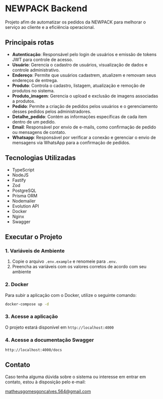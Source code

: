 # NEWPACK Backend

Projeto afim de automatizar os pedidos da NEWPACK para melhorar o serviço ao cliente e a eficiência operacional.

## Principais rotas

- **Autenticação**: Responsável pelo login de usuários e emissão de tokens JWT para controle de acesso.
- **Usuário**: Gerencia o cadastro de usuários, visualização de dados e controle administrativo.
- **Endereço**: Permite que usuários cadastrem, atualizem e removam seus endereços de entrega.
- **Produto**: Controla o cadastro, listagem, atualização e remoção de produtos no sistema.
- **Produto_imagem**: Gerencia o upload e exclusão de imagens associadas a produtos.
- **Pedido**: Permite a criação de pedidos pelos usuários e o gerenciamento desses pedidos pelos administradores.
- **Detalhe_pedido**: Contém as informações específicas de cada item dentro de um pedido.
- **Email**: Responsável por envio de e-mails, como confirmação de pedido ou mensagens de contato.
- **Whatsapp**: Responsável por verificar a conexão e gerenciar o envio de mensagens via WhatsApp para a confirmação de pedidos.

## Tecnologias Utilizadas

- TypeScript
- NodeJS
- Fastify
- Zod
- PostgreSQL
- Prisma ORM
- Nodemailer
- Evolution API
- Docker
- Nginx
- Swagger

## Executar o Projeto

### 1. Variáveis de Ambiente

1. Copie o arquivo `.env.example` e renomeie para `.env`.
2. Preencha as variáveis com os valores corretos de acordo com seu ambiente

### 2. Docker

Para subir a aplicação com o Docker, utilize o seguinte comando:

```bash
docker-compose up -d
```

### 3. Acesse a aplicação
 O projeto estará disponível em `http://localhost:4000`

### 4. Acesse a documentação Swagger
 `http://localhost:4000/docs`


## Contato

Caso tenha alguma dúvida sobre o sistema ou interesse em entrar em contato, estou à disposição pelo e-mail:

matheusgomesgoncalves.564@gmail.com
